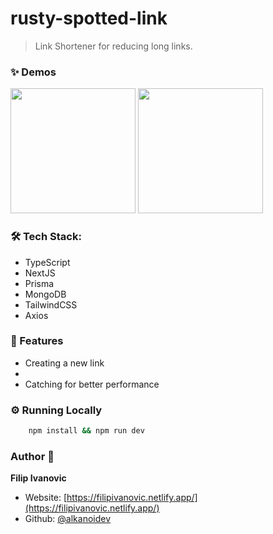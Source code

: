 # rusty-spotted-link

> Link Shortener for reducing long links.

### ✨ Demos

<img width="200px" src="https://github.com/alkanoidev/rusty-spotted-link/blob/main/demos/demo1.gif?raw=true">  
<img width="200px" src="https://github.com/alkanoidev/rusty-spotted-link/blob/main/demos/demo2.gif?raw=true">

### 🛠 Tech Stack:

- TypeScript
- NextJS
- Prisma
- MongoDB
- TailwindCSS
- Axios

### 🚀 Features

- Creating a new link
-
- Catching for better performance

### ⚙ Running Locally

```sh
    npm install && npm run dev
```

### Author 👋

**Filip Ivanovic**

- Website: [https://filipivanovic.netlify.app/](https://filipivanovic.netlify.app/)
- Github: [@alkanoidev](https://github.com/alkanoidev)
